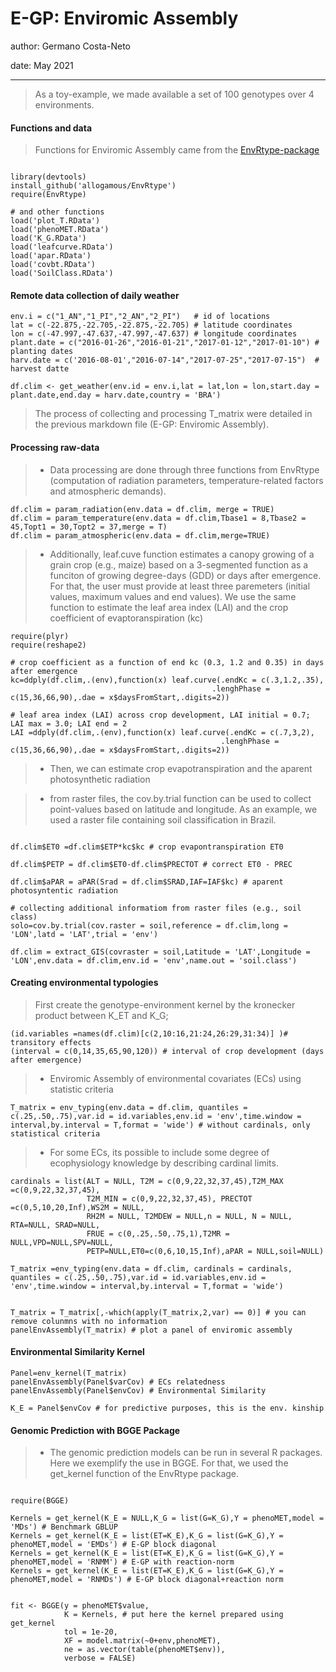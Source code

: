
# **E-GP: Enviromic Assembly**

author: Germano Costa-Neto

date: May 2021

______________________________________________________________________________



> As a toy-example, we made available a set of 100 genotypes over 4 environments.

#### **Functions and data**

> Functions for Enviromic Assembly came from the [EnvRtype-package](https://github.com/allogamous/EnvRtype)


```{r, eval=FALSE}

library(devtools)
install_github('allogamous/EnvRtype')
require(EnvRtype)

# and other functions
load('plot_T.RData')
load('phenoMET.RData')
load('K_G.RData')
load('leafcurve.RData')
load('apar.RData')
load('covbt.RData')
load('SoilClass.RData')
```




#### **Remote data collection of daily weather**

```{r, eval=FALSE}
env.i = c("1_AN","1_PI","2_AN","2_PI")   # id of locations
lat = c(-22.875,-22.705,-22.875,-22.705) # latitude coordinates
lon = c(-47.997,-47.637,-47.997,-47.637) # longitude coordinates
plant.date = c("2016-01-26","2016-01-21","2017-01-12","2017-01-10") # planting dates
harv.date = c('2016-08-01',"2016-07-14","2017-07-25","2017-07-15")  # harvest datte

df.clim <- get_weather(env.id = env.i,lat = lat,lon = lon,start.day = plant.date,end.day = harv.date,country = 'BRA') 

```

> The process of collecting and processing T_matrix were detailed in the previous markdown file (E-GP: Enviromic Assembly).


#### **Processing raw-data**

> * Data processing are done through three functions from EnvRtype (computation of radiation parameters, temperature-related factors and atmospheric demands).

```{r, eval=FALSE}
df.clim = param_radiation(env.data = df.clim, merge = TRUE)
df.clim = param_temperature(env.data = df.clim,Tbase1 = 8,Tbase2 = 45,Topt1 = 30,Topt2 = 37,merge = T)
df.clim = param_atmospheric(env.data = df.clim,merge=TRUE)
```

> * Additionally, leaf.cuve function estimates a canopy growing of a grain crop (e.g., maize) based on a 3-segmented function as a funciton of growing degree-days (GDD) or days after emergence. For that, the user must provide at least three paremeters (initial values, maximum values and end values). We use the same function to estimate the leaf area index (LAI) and the crop coefficient of evaptoranspiration (kc)

```{r, eval=FALSE}
require(plyr)
require(reshape2)

# crop coefficient as a function of end kc (0.3, 1.2 and 0.35) in days after emergence
kc=ddply(df.clim,.(env),function(x) leaf.curve(.endKc = c(.3,1.2,.35),
                                             .lenghPhase = c(15,36,66,90),.dae = x$daysFromStart,.digits=2))

# leaf area index (LAI) across crop development, LAI initial = 0.7; LAI max = 3.0; LAI end = 2
LAI =ddply(df.clim,.(env),function(x) leaf.curve(.endKc = c(.7,3,2),
                                               .lenghPhase = c(15,36,66,90),.dae = x$daysFromStart,.digits=2))

```


> * Then, we can estimate crop evapotranspiration and the aparent photosynthetic radiation

> * from raster files, the cov.by.trial function can be used to collect point-values based on latitude and longitude. As an example, we used a raster file containing soil classification in Brazil.


```{r, eval=FALSE}

df.clim$ET0 =df.clim$ETP*kc$kc # crop evapontranspiration ET0

df.clim$PETP = df.clim$ET0-df.clim$PRECTOT # correct ET0 - PREC

df.clim$aPAR = aPAR(Srad = df.clim$SRAD,IAF=IAF$kc) # aparent photosyntentic radiation

# collecting additional informatiom from raster files (e.g., soil class)
solo=cov.by.trial(cov.raster = soil,reference = df.clim,long = 'LON',latd = 'LAT',trial = 'env')

df.clim = extract_GIS(covraster = soil,Latitude = 'LAT',Longitude = 'LON',env.data = df.clim,env.id = 'env',name.out = 'soil.class')

```

#### **Creating environmental typologies**

> First create the genotype-environment kernel by the kronecker product between K_ET and K_G;

```{r, eval=FALSE}
(id.variables =names(df.clim)[c(2,10:16,21:24,26:29,31:34)] )# transitory effects
(interval = c(0,14,35,65,90,120)) # interval of crop development (days after emergence)
```


> * Enviromic Assembly of environmental covariates (ECs) using statistic criteria

```{r, eval=FALSE}
T_matrix = env_typing(env.data = df.clim, quantiles = c(.25,.50,.75),var.id = id.variables,env.id = 'env',time.window = interval,by.interval = T,format = 'wide') # without cardinals, only statistical criteria

```


> * For some ECs, its possible to include some degree of ecophysiology knowledge by describing cardinal limits.


```{r, eval=FALSE}
cardinals = list(ALT = NULL, T2M = c(0,9,22,32,37,45),T2M_MAX =c(0,9,22,32,37,45),
                 T2M_MIN = c(0,9,22,32,37,45), PRECTOT =c(0,5,10,20,Inf),WS2M = NULL, 
                 RH2M = NULL, T2MDEW = NULL,n = NULL, N = NULL, RTA=NULL, SRAD=NULL,
                 FRUE = c(0,.25,.50,.75,1),T2MR = NULL,VPD=NULL,SPV=NULL,
                 PETP=NULL,ET0=c(0,6,10,15,Inf),aPAR = NULL,soil=NULL)

T_matrix =env_typing(env.data = df.clim, cardinals = cardinals, quantiles = c(.25,.50,.75),var.id = id.variables,env.id = 'env',time.window = interval,by.interval = T,format = 'wide') 


T_matrix = T_matrix[,-which(apply(T_matrix,2,var) == 0)] # you can remove colunmns with no information
panelEnvAssembly(T_matrix) # plot a panel of enviromic assembly

```


#### **Environmental Similarity Kernel**

```{r, eval=FALSE}
Panel=env_kernel(T_matrix)
panelEnvAssembly(Panel$varCov) # ECs relatedness
panelEnvAssembly(Panel$envCov) # Environmental Similarity

K_E = Panel$envCov # for predictive purposes, this is the env. kinship
```


#### **Genomic Prediction with BGGE Package**

>* The genomic prediction models can be run in several R packages. Here we exemplify the use in BGGE. For that, we used the get_kernel function of the EnvRtype package.

```{r, eval=FALSE}

require(BGGE)

Kernels = get_kernel(K_E = NULL,K_G = list(G=K_G),Y = phenoMET,model = 'MDs') # Benchmark GBLUP
Kernels = get_kernel(K_E = list(ET=K_E),K_G = list(G=K_G),Y = phenoMET,model = 'EMDs') # E-GP block diagonal
Kernels = get_kernel(K_E = list(ET=K_E),K_G = list(G=K_G),Y = phenoMET,model = 'RNMM') # E-GP with reaction-norm
Kernels = get_kernel(K_E = list(ET=K_E),K_G = list(G=K_G),Y = phenoMET,model = 'RNMDs') # E-GP block diagonal+reaction norm


fit <- BGGE(y = phenoMET$value,
            K = Kernels, # put here the kernel prepared using get_kernel
            tol = 1e-20,
            XF = model.matrix(~0+env,phenoMET),
            ne = as.vector(table(phenoMET$env)),
            verbose = FALSE)
```

